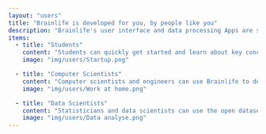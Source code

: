 ```yaml
---
layout: "users"
title: "Brainlife is developed for you, by people like you"
description: "Brainlife's user interface and data processing Apps are simple to use and target both neuroimaging experts and non-experts. The user interface provides intuitive step-by-step workflows as well as detailed information about datasets, Apps and data analysis processes."
items:
  - title: "Students"
    content: "Students can quickly get started and learn about key concepts of neuroimaging data analysis. Brainlife aims at lowering the technical barriers that can impede access to brain data and analysis."
    image: "img/users/Startup.png"

  - title: "Computer Scientists"
    content: "Computer scientists and engineers can use Brainlife to develop and test new algorithms by simply deploying new data processing Apps. Brainlife Apps allows testing and benchmarking new algorithms using the open large-scale datasets avoiding the need to learn the entire neuroimaging software stack."
    image: "img/users/Work at home.png"

  - title: "Data Scientists"
    content: "Statisticians and data scientists can use the open datasets and data derivatives and contribute to advance brain understanding by working with confidence using Jupyter Notebooks –R, Python, Octave or Julia."
    image: "img/users/Data analyse.png"
---
```

